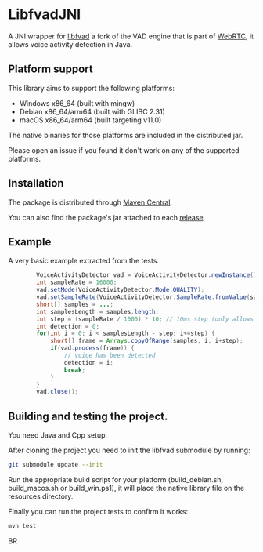 # LibfvadJNI

A JNI wrapper for [libfvad](https://github.com/dpirch/libfvad) a fork of the VAD engine that is part of [WebRTC](https://webrtc.org), it allows voice activity detection in Java.

## Platform support 

This library aims to support the following platforms:

* Windows x86_64 (built with mingw)
* Debian x86_64/arm64 (built with GLIBC 2.31)
* macOS x86_64/arm64 (built targeting v11.0)

The native binaries for those platforms are included in the distributed jar.

Please open an issue if you found it don't work on any of the supported platforms.

## Installation

The package is distributed through [Maven Central](https://central.sonatype.com/artifact/io.github.givimad/libfvad-jni).

You can also find the package's jar attached to each [release](https://github.com/GiviMAD/libfvad-jni/releases).

## Example

A very basic example extracted from the tests.

```java
        VoiceActivityDetector vad = VoiceActivityDetector.newInstance();
        int sampleRate = 16000;
        vad.setMode(VoiceActivityDetector.Mode.QUALITY);
        vad.setSampleRate(VoiceActivityDetector.SampleRate.fromValue(sampleRate));
        short[] samples = ...;
        int samplesLength = samples.length;
        int step = (sampleRate / 1000) * 10; // 10ms step (only allows 10, 20 or 30ms frame)
        int detection = 0;
        for(int i = 0; i < samplesLength - step; i+=step) {
            short[] frame = Arrays.copyOfRange(samples, i, i+step);
            if(vad.process(frame)) {
                // voice has been detected
                detection = i;
                break;
            }
        }
        vad.close();
```

## Building and testing the project.

You need Java and Cpp setup.

After cloning the project you need to init the libfvad submodule by running:

```sh
git submodule update --init
```

Run the appropriate build script for your platform (build_debian.sh, build_macos.sh or build_win.ps1), it will place the native library file on the resources directory.

Finally you can run the project tests to confirm it works:

```sh
mvn test
```

BR
